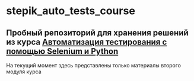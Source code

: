 # stepik_auto_tests_course
## Пробный репозиторий для хранения решений из курса [Автоматизация тестирования с помощью Selenium и Python](https://stepik.org/course/575)
На текущий момент здесь представлены только материалы второго модуля курса